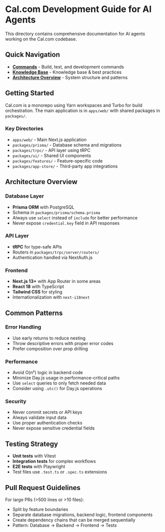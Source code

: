 # Cal.com Development Guide for AI Agents

This directory contains comprehensive documentation for AI agents working on the Cal.com codebase.

## Quick Navigation

- **[Commands](commands.md)** - Build, test, and development commands
- **[Knowledge Base](.agents/knowledge-base.md)** - Knowledge base & best practices
- **[Architecture Overview](#architecture-overview)** - System structure and patterns

## Getting Started

Cal.com is a monorepo using Yarn workspaces and Turbo for build orchestration. The main application is in `apps/web/` with shared packages in `packages/`.

### Key Directories

- `apps/web/` - Main Next.js application
- `packages/prisma/` - Database schema and migrations
- `packages/trpc/` - API layer using tRPC
- `packages/ui/` - Shared UI components
- `packages/features/` - Feature-specific code
- `packages/app-store/` - Third-party app integrations

## Architecture Overview

### Database Layer

- **Prisma ORM** with PostgreSQL
- Schema in `packages/prisma/schema.prisma`
- Always use `select` instead of `include` for better performance
- Never expose `credential.key` field in API responses

### API Layer

- **tRPC** for type-safe APIs
- Routers in `packages/trpc/server/routers/`
- Authentication handled via NextAuth.js

### Frontend

- **Next.js 13+** with App Router in some areas
- **React 18** with TypeScript
- **Tailwind CSS** for styling
- Internationalization with `next-i18next`

## Common Patterns

### Error Handling

- Use early returns to reduce nesting
- Throw descriptive errors with proper error codes
- Prefer composition over prop drilling

### Performance

- Avoid O(n²) logic in backend code
- Minimize Day.js usage in performance-critical paths
- Use `select` queries to only fetch needed data
- Consider using `.utc()` for Day.js operations

### Security

- Never commit secrets or API keys
- Always validate input data
- Use proper authentication checks
- Never expose sensitive credential fields

## Testing Strategy

- **Unit tests** with Vitest
- **Integration tests** for complex workflows
- **E2E tests** with Playwright
- Test files use `.test.ts` or `.spec.ts` extensions

## Pull Request Guidelines

For large PRs (>500 lines or >10 files):

- Split by feature boundaries
- Separate database migrations, backend logic, frontend components
- Create dependency chains that can be merged sequentially
- Pattern: Database → Backend → Frontend → Tests
